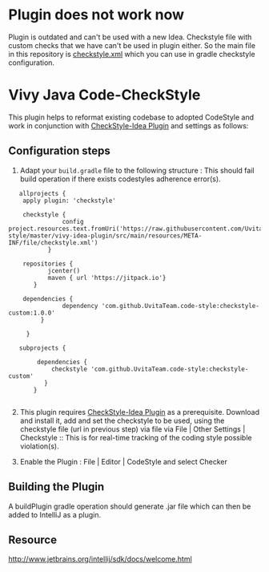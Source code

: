 # Plugin does not work now
Plugin is outdated and can't be used with a new Idea. 
Checkstyle file with custom checks that we have can't be used in plugin either.
So the main file in this repository is [checkstyle.xml](vivy-idea-plugin/src/main/resources/META-INF/file/checkstyle.xml) 
which you can use in gradle checkstyle configuration.

# Vivy Java Code-CheckStyle

This plugin helps to reformat existing codebase to adopted CodeStyle and work in conjunction with [CheckStyle-Idea Plugin](https://plugins.jetbrains.com/plugin/1065-checkstyle-idea) and settings as follows:

## Configuration steps

1. Adapt your ` build.gradle ` file to the following structure : This should fail build operation if there exists codestyles adherence error(s).
```
   allprojects {
    apply plugin: 'checkstyle'

    checkstyle {
               config project.resources.text.fromUri('https://raw.githubusercontent.com/UvitaTeam/code-style/master/vivy-idea-plugin/src/main/resources/META-INF/file/checkstyle.xml')
           }

    repositories {
           jcenter()
           maven { url 'https://jitpack.io'}
       }

    dependencies {
               dependency 'com.github.UvitaTeam.code-style:checkstyle-custom:1.0.0'
         }

     }

   subprojects {

        dependencies {
            checkstyle 'com.github.UvitaTeam.code-style:checkstyle-custom'
          }
       }
    
``` 
    
2. This plugin requires [CheckStyle-Idea Plugin](https://plugins.jetbrains.com/plugin/1065-checkstyle-idea) as a prerequisite. Download and install it, add and set the checkstyle to be used, using the checkstyle file (url in previous step) via file via File | Other Settings | Checkstyle :: This is for real-time tracking of the coding style possible violation(s).

3. Enable the Plugin : File | Editor | CodeStyle  and select Checker

## Building the Plugin

A buildPlugin gradle operation should generate .jar file which can then be added to IntelliJ as a plugin.

## Resource

http://www.jetbrains.org/intellij/sdk/docs/welcome.html